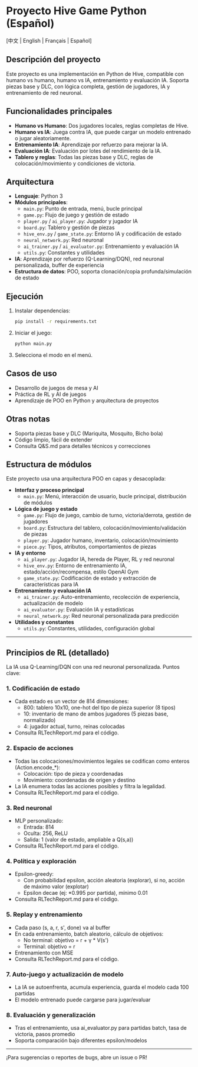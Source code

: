 # Proyecto Hive Game Python (Español)

[中文 | English | Français | Español]


## Descripción del proyecto
Este proyecto es una implementación en Python de Hive, compatible con humano vs humano, humano vs IA, entrenamiento y evaluación IA. Soporta piezas base y DLC, con lógica completa, gestión de jugadores, IA y entrenamiento de red neuronal.

## Funcionalidades principales
- **Humano vs Humano**: Dos jugadores locales, reglas completas de Hive.
- **Humano vs IA**: Juega contra IA, que puede cargar un modelo entrenado o jugar aleatoriamente.
- **Entrenamiento IA**: Aprendizaje por refuerzo para mejorar la IA.
- **Evaluación IA**: Evaluación por lotes del rendimiento de la IA.
- **Tablero y reglas**: Todas las piezas base y DLC, reglas de colocación/movimiento y condiciones de victoria.

## Arquitectura
- **Lenguaje**: Python 3
- **Módulos principales**:
  - `main.py`: Punto de entrada, menú, bucle principal
  - `game.py`: Flujo de juego y gestión de estado
  - `player.py` / `ai_player.py`: Jugador y jugador IA
  - `board.py`: Tablero y gestión de piezas
  - `hive_env.py` / `game_state.py`: Entorno IA y codificación de estado
  - `neural_network.py`: Red neuronal
  - `ai_trainer.py` / `ai_evaluator.py`: Entrenamiento y evaluación IA
  - `utils.py`: Constantes y utilidades
- **IA**: Aprendizaje por refuerzo (Q-Learning/DQN), red neuronal personalizada, buffer de experiencia
- **Estructura de datos**: POO, soporta clonación/copia profunda/simulación de estado

## Ejecución
1. Instalar dependencias:

   ```bash
   pip install -r requirements.txt
   ```

2. Iniciar el juego:

   ```bash
   python main.py
   ```

3. Selecciona el modo en el menú.

## Casos de uso
- Desarrollo de juegos de mesa y AI
- Práctica de RL y AI de juegos
- Aprendizaje de POO en Python y arquitectura de proyectos

## Otras notas
- Soporta piezas base y DLC (Mariquita, Mosquito, Bicho bola)
- Código limpio, fácil de extender
- Consulta Q&S.md para detalles técnicos y correcciones

## Estructura de módulos

Este proyecto usa una arquitectura POO en capas y desacoplada:

- **Interfaz y proceso principal**
  - `main.py`: Menú, interacción de usuario, bucle principal, distribución de módulos
- **Lógica de juego y estado**
  - `game.py`: Flujo de juego, cambio de turno, victoria/derrota, gestión de jugadores
  - `board.py`: Estructura del tablero, colocación/movimiento/validación de piezas
  - `player.py`: Jugador humano, inventario, colocación/movimiento
  - `piece.py`: Tipos, atributos, comportamientos de piezas
- **IA y entorno**
  - `ai_player.py`: Jugador IA, hereda de Player, RL y red neuronal
  - `hive_env.py`: Entorno de entrenamiento IA, estado/acción/recompensa, estilo OpenAI Gym
  - `game_state.py`: Codificación de estado y extracción de características para IA
- **Entrenamiento y evaluación IA**
  - `ai_trainer.py`: Auto-entrenamiento, recolección de experiencia, actualización de modelo
  - `ai_evaluator.py`: Evaluación IA y estadísticas
  - `neural_network.py`: Red neuronal personalizada para predicción
- **Utilidades y constantes**
  - `utils.py`: Constantes, utilidades, configuración global

---

## Principios de RL (detallado)

La IA usa Q-Learning/DQN con una red neuronal personalizada. Puntos clave:

### 1. Codificación de estado
- Cada estado es un vector de 814 dimensiones:
  - 800: tablero 10x10, one-hot del tipo de pieza superior (8 tipos)
  - 10: inventario de mano de ambos jugadores (5 piezas base, normalizado)
  - 4: jugador actual, turno, reinas colocadas
- Consulta RLTechReport.md para el código.

### 2. Espacio de acciones
- Todas las colocaciones/movimientos legales se codifican como enteros (Action.encode_*):
  - Colocación: tipo de pieza y coordenadas
  - Movimiento: coordenadas de origen y destino
- La IA enumera todas las acciones posibles y filtra la legalidad.
- Consulta RLTechReport.md para el código.

### 3. Red neuronal
- MLP personalizado:
  - Entrada: 814
  - Oculta: 256, ReLU
  - Salida: 1 (valor de estado, ampliable a Q(s,a))
- Consulta RLTechReport.md para el código.

### 4. Política y exploración
- Epsilon-greedy:
  - Con probabilidad epsilon, acción aleatoria (explorar), si no, acción de máximo valor (explotar)
  - Epsilon decae (ej: *0.995 por partida), mínimo 0.01
- Consulta RLTechReport.md para el código.

### 5. Replay y entrenamiento
- Cada paso (s, a, r, s', done) va al buffer
- En cada entrenamiento, batch aleatorio, cálculo de objetivos:
  - No terminal: objetivo = r + γ * V(s')
  - Terminal: objetivo = r
- Entrenamiento con MSE
- Consulta RLTechReport.md para el código.

### 7. Auto-juego y actualización de modelo
- La IA se autoenfrenta, acumula experiencia, guarda el modelo cada 100 partidas
- El modelo entrenado puede cargarse para jugar/evaluar

### 8. Evaluación y generalización
- Tras el entrenamiento, usa ai_evaluator.py para partidas batch, tasa de victoria, pasos promedio
- Soporta comparación bajo diferentes epsilon/modelos

---

¡Para sugerencias o reportes de bugs, abre un issue o PR!

